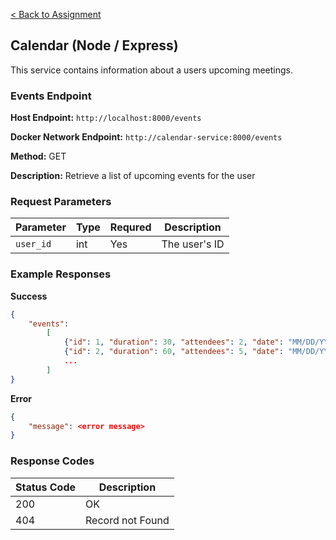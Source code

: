 [< Back to Assignment](../README.md)

## Calendar (Node / Express)
This service contains information about a users upcoming meetings.
 
### Events Endpoint

**Host Endpoint:** `http://localhost:8000/events`

**Docker Network Endpoint:** `http://calendar-service:8000/events`

**Method:** GET

**Description:** Retrieve a list of upcoming events for the user

### Request Parameters

| Parameter | Type | Requred | Description   |
| --------- | ---- | ------- | ------------- |
| `user_id` | int  | Yes     | The user's ID |

### Example Responses

**Success**
```json
{
    "events":
        [
            {"id": 1, "duration": 30, "attendees": 2, "date": "MM/DD/YYY"},
            {"id": 2, "duration": 60, "attendees": 5, "date": "MM/DD/YYY"},
            ...
        ]
}
```

**Error**
```json
{
    "message": <error message>
}
```

### Response Codes

| Status Code | Description      |
| ----------- | ---------------- |
| 200         | OK               |
| 404         | Record not Found |
